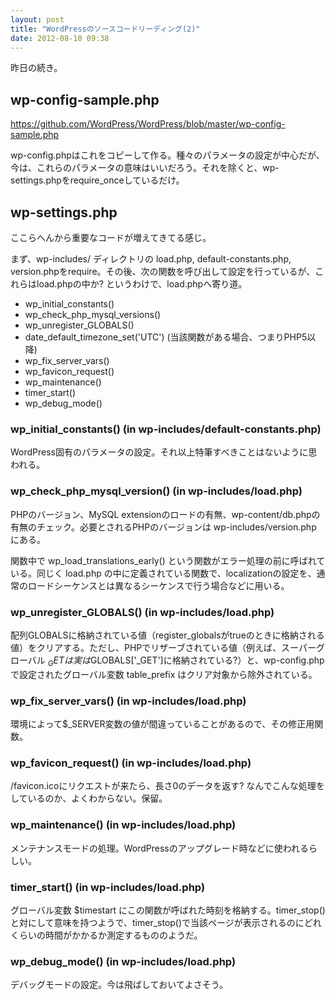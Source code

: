 ```yaml
---
layout: post
title: "WordPressのソースコードリーディング(2)"
date: 2012-08-10 09:38
---
```

昨日の続き。

## wp-config-sample.php
https://github.com/WordPress/WordPress/blob/master/wp-config-sample.php

wp-config.phpはこれをコピーして作る。種々のパラメータの設定が中心だが、今は、これらのパラメータの意味はいいだろう。それを除くと、wp-settings.phpをrequire_onceしているだけ。

## wp-settings.php

ここらへんから重要なコードが増えてきてる感じ。

まず、wp-includes/ ディレクトリの load.php, default-constants.php, version.phpをrequire。その後、次の関数を呼び出して設定を行っているが、これらはload.phpの中か? というわけで、load.phpへ寄り道。

* wp_initial_constants()
* wp_check_php_mysql_versions()
* wp_unregister_GLOBALS()
* date_default_timezone_set('UTC') (当該関数がある場合、つまりPHP5以降)
* wp_fix_server_vars()
* wp_favicon_request()
* wp_maintenance()
* timer_start()
* wp_debug_mode()

### wp_initial_constants() (in wp-includes/default-constants.php)
WordPress固有のパラメータの設定。それ以上特筆すべきことはないように思われる。

### wp_check_php_mysql_version() (in wp-includes/load.php)
PHPのバージョン、MySQL extensionのロードの有無、wp-content/db.phpの有無のチェック。必要とされるPHPのバージョンは wp-includes/version.php にある。

関数中で wp_load_translations_early() という関数がエラー処理の前に呼ばれている。同じく load.php の中に定義されている関数で、localizationの設定を、通常のロードシーケンスとは異なるシーケンスで行う場合などに用いる。

### wp_unregister_GLOBALS() (in wp-includes/load.php)
配列GLOBALSに格納されている値（register_globalsがtrueのときに格納される値）をクリアする。ただし、PHPでリザーブされている値（例えば、スーパーグローバル $_GET は実は$GLOBALS['_GET']に格納されている?）と、wp-config.phpで設定されたグローバル変数 table_prefix はクリア対象から除外されている。

### wp_fix_server_vars() (in wp-includes/load.php)
環境によって$_SERVER変数の値が間違っていることがあるので、その修正用関数。

### wp_favicon_request() (in wp-includes/load.php)
/favicon.icoにリクエストが来たら、長さ0のデータを返す? なんでこんな処理をしているのか、よくわからない。保留。

### wp_maintenance() (in wp-includes/load.php)
メンテナンスモードの処理。WordPressのアップグレード時などに使われるらしい。

### timer_start() (in wp-includes/load.php)
グローバル変数 $timestart にこの関数が呼ばれた時刻を格納する。timer_stop()と対にして意味を持つようで、timer_stop()で当該ページが表示されるのにどれくらいの時間がかかるか測定するもののようだ。

### wp_debug_mode() (in wp-includes/load.php)
デバッグモードの設定。今は飛ばしておいてよさそう。

